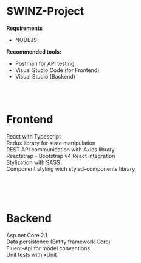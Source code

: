 # SWINZ-Project
<b>Requirements</b></br>
- NODEJS </br> 

<b>Recommended tools:</b></br>
- Postman for API testing
- Visual Studio Code (for Frontend)
- Visual Studio (Backend)
</br>
</br>

<h1>Frontend</h1>

React with Typescript </br>
Redux library for state manipulation </br>
REST API communication with Axios library  </br>
Reactstrap - Bootstrap v4 React integration </br>
Stylization with SASS </br>
Component styling wich styled-components library </br>


</br>
</br>
</br>

<h1>Backend</h1>
Asp.net Core 2.1 </br>
Data persistence (Entity framework Core) </br>
Fluent-Api for model conventions </br>
Unit tests with xUnit </br>


